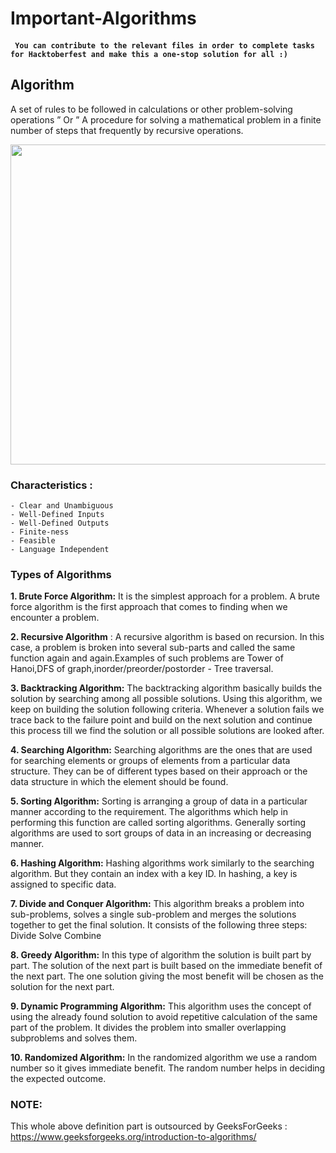 # Important-Algorithms


#### ``` You can contribute to the relevant files in order to complete tasks for Hacktoberfest and make this a one-stop solution for all :)```


## Algorithm
A  set of rules to be followed in calculations or other problem-solving operations ” Or ” A procedure for solving a mathematical problem in a finite number of steps that frequently by recursive operations.

<p align="center">
<img src="https://user-images.githubusercontent.com/103670706/196697945-4b5bc588-4cdb-4c6d-9640-926908845a70.jpg" width="512">
</p>

### Characteristics :
    - Clear and Unambiguous
    - Well-Defined Inputs
    - Well-Defined Outputs
    - Finite-ness
    - Feasible
    - Language Independent

### Types of Algorithms
**1. Brute Force Algorithm:** It is the simplest approach for a problem. A brute force algorithm is the first approach that comes to finding when we encounter a problem.

**2. Recursive Algorithm** : A recursive algorithm is based on recursion. In this case, a problem is broken into several sub-parts and called the same function again and again.Examples of such problems are Tower of Hanoi,DFS of graph,inorder/preorder/postorder - Tree traversal.


**3. Backtracking Algorithm:** The backtracking algorithm basically builds the solution by searching among all possible solutions. Using this algorithm, we keep on building the solution following criteria. Whenever a solution fails we trace back to the failure point and build on the next solution and continue this process till we find the solution or all possible solutions are looked after.

**4. Searching Algorithm:** Searching algorithms are the ones that are used for searching elements or groups of elements from a particular data structure. They can be of different types based on their approach or the data structure in which the element should be found.

**5. Sorting Algorithm:** Sorting is arranging a group of data in a particular manner according to the requirement. The algorithms which help in performing this function are called sorting algorithms. Generally sorting algorithms are used to sort groups of data in an increasing or decreasing manner.

**6. Hashing Algorithm:** Hashing algorithms work similarly to the searching algorithm. But they contain an index with a key ID. In hashing, a key is assigned to specific data.

**7. Divide and Conquer Algorithm:** This algorithm breaks a problem into sub-problems, solves a single sub-problem and merges the solutions together to get the final solution. It consists of the following three steps:
Divide
Solve
Combine

**8. Greedy Algorithm:** In this type of algorithm the solution is built part by part. The solution of the next part is built based on the immediate benefit of the next part. The one solution giving the most benefit will be chosen as the solution for the next part.

**9. Dynamic Programming Algorithm:** This algorithm uses the concept of using the already found solution to avoid repetitive calculation of the same part of the problem. It divides the problem into smaller overlapping subproblems and solves them.

**10. Randomized Algorithm:** In the randomized algorithm we use a random number so it gives immediate benefit. The random number helps in deciding the expected outcome.










### NOTE:
This whole above definition part is outsourced by GeeksForGeeks : https://www.geeksforgeeks.org/introduction-to-algorithms/
